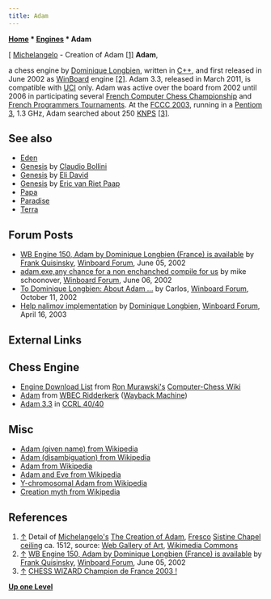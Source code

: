 ```yaml
---
title: Adam
---
```

**[Home](Home "Home") * [Engines](Engines "Engines") * Adam**

\[ [Michelangelo](Category:Michelangelo "Category:Michelangelo") - Creation of Adam <a id="cite-note-1" href="#cite-ref-1">[1]</a>
**Adam**,

a chess engine by [Dominique Longbien](Dominique_Longbien "Dominique Longbien"), written in [C++](Cpp "Cpp"), and first released in June 2002 as [WinBoard](WinBoard "WinBoard") engine
<a id="cite-note-2" href="#cite-ref-2">[2]</a>.
Adam 3.3, released in March 2011, is compatible with [UCI](UCI "UCI") only.
Adam was active over the board from 2002 until 2006 in participating several [French Computer Chess Championship](French_Computer_Chess_Championship "French Computer Chess Championship") and [French Programmers Tournaments](French_Programmers_Tournament "French Programmers Tournament").
At the [FCCC 2003](FCCC_2003 "FCCC 2003"), running in a [Pentiom 3](X86 "X86"), 1.3 GHz, Adam searched about 250 [KNPS](Nodes_per_Second "Nodes per Second") <a id="cite-note-3" href="#cite-ref-3">[3]</a>.

## See also

- [Eden](Eden "Eden")
- [Genesis](Genesis_AR "Genesis AR") by [Claudio Bollini](Claudio_Bollini "Claudio Bollini")
- [Genesis](Genesis_IL "Genesis IL") by [Eli David](Eli_David "Eli David")
- [Genesis](Genesis_NL "Genesis NL") by [Eric van Riet Paap](Eric_van_Riet_Paap "Eric van Riet Paap")
- [Papa](Papa "Papa")
- [Paradise](Paradise "Paradise")
- [Terra](Terra "Terra")

## Forum Posts

- [WB Engine 150, Adam by Dominique Longbien (France) is available](http://www.open-aurec.com/wbforum/viewtopic.php?t=37585) by [Frank Quisinsky](Frank_Quisinsky "Frank Quisinsky"), [Winboard Forum](Computer_Chess_Forums "Computer Chess Forums"), June 05, 2002
- [adam.exe,any chance for a non enchanched compile for us](http://www.open-aurec.com/wbforum/viewtopic.php?t=37593) by mike schoonover, [Winboard Forum](Computer_Chess_Forums "Computer Chess Forums"), June 06, 2002
- [To Dominique Longbien: About Adam ...](http://www.open-aurec.com/wbforum/viewtopic.php?t=39496) by Carlos, [Winboard Forum](Computer_Chess_Forums "Computer Chess Forums"), October 11, 2002
- [Help nalimov implementation](http://www.open-aurec.com/wbforum/viewtopic.php?t=42253) by [Dominique Longbien](Dominique_Longbien "Dominique Longbien"), [Winboard Forum](Computer_Chess_Forums "Computer Chess Forums"), April 16, 2003

## External Links

## Chess Engine

- [Engine Download List](http://www.computer-chess.org/doku.php?id=computer_chess:wiki:download:engine_download_list) from [Ron Murawski's](Ron_Murawski "Ron Murawski") [Computer-Chess Wiki](http://computer-chess.org/doku.php?id=home)
- [Adam](https://web.archive.org/web/20120104195313/http://wbec-ridderkerk.nl/html/details1/Adam.html) from [WBEC Ridderkerk](WBEC "WBEC") ([Wayback Machine](https://en.wikipedia.org/wiki/Wayback_Machine))
- [Adam 3.3](http://www.computerchess.org.uk/ccrl/4040/cgi/engine_details.cgi?print=Details&each_game=1&eng=Adam%203.3) in [CCRL 40/40](CCRL "CCRL")

## Misc

- [Adam (given name) from Wikipedia](https://en.wikipedia.org/wiki/Adam_%28given_name%29)
- [Adam (disambiguation) from Wikipedia](https://en.wikipedia.org/wiki/Adam_%28disambiguation%29)
- [Adam from Wikipedia](https://en.wikipedia.org/wiki/Adam)
- [Adam and Eve from Wikipedia](https://en.wikipedia.org/wiki/Adam_and_Eve)
- [Y-chromosomal Adam from Wikipedia](https://en.wikipedia.org/wiki/Y-chromosomal_Adam)
- [Creation myth from Wikipedia](https://en.wikipedia.org/wiki/Creation_myth)

## References

1. <a id="cite-ref-1" href="#cite-note-1">↑</a> Detail of [Michelangelo's](Category:Michelangelo "Category:Michelangelo") [The Creation of Adam](https://en.wikipedia.org/wiki/The_Creation_of_Adam), [Fresco](https://en.wikipedia.org/wiki/Fresco) [Sistine Chapel ceiling](https://en.wikipedia.org/wiki/Sistine_Chapel_ceiling) ca. 1512, source: [Web Gallery of Art](https://en.wikipedia.org/wiki/Web_Gallery_of_Art), [Wikimedia Commons](https://en.wikipedia.org/wiki/Wikimedia_Commons)
1. <a id="cite-ref-2" href="#cite-note-2">↑</a> [WB Engine 150, Adam by Dominique Longbien (France) is available](http://www.open-aurec.com/wbforum/viewtopic.php?t=37585) by [Frank Quisinsky](Frank_Quisinsky "Frank Quisinsky"), [Winboard Forum](Computer_Chess_Forums "Computer Chess Forums"), June 05, 2002
1. <a id="cite-ref-3" href="#cite-note-3">↑</a> [CHESS WIZARD Champion de France 2003 !](http://www.ludochess.com/fccc2003/tournoi.php3)

**[Up one Level](Engines "Engines")**

